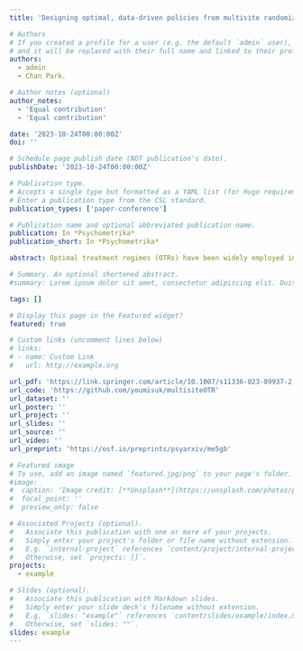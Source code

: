 ```yaml
---
title: 'Designing optimal, data-driven policies from multisite randomized trials'

# Authors
# If you created a profile for a user (e.g. the default `admin` user), write the username (folder name) here
# and it will be replaced with their full name and linked to their profile.
authors:
  - admin
  - Chan Park.

# Author notes (optional)
author_notes:
  - 'Equal contribution'
  - 'Equal contribution'

date: '2023-10-24T00:00:00Z'
doi: ''

# Schedule page publish date (NOT publication's date).
publishDate: '2023-10-24T00:00:00Z'

# Publication type.
# Accepts a single type but formatted as a YAML list (for Hugo requirements).
# Enter a publication type from the CSL standard.
publication_types: ['paper-conference']

# Publication name and optional abbreviated publication name.
publication: In *Psychometrika*
publication_short: In *Psychometrika*

abstract: Optimal treatment regimes (OTRs) have been widely employed in computer science and personalized medicine to provide data-driven, optimal recommendations to individuals. However, previous research on OTRs has primarily focused on settings that are independent and identically distributed, with little attention given to the unique characteristics of educational settings, where students are nested within schools and there are hierarchical dependencies. The goal of this study is to propose a framework for designing OTRs from multisite randomized trials, a commonly used experimental design in education and psychology to evaluate educational programs. We investigate modifications to popular OTR methods, specifically Q-learning and weighting methods, in order to improve their performance in multisite randomized trials. A total of 12 modifications, 6 for Q-learning and 6 for weighting, are proposed by utilizing different multilevel models, moderators, and augmentations. Simulation studies reveal that all Q-learning modifications improve performance in multisite randomized trials and the modifications that incorporate random treatment effects show the most promise in handling cluster-level moderators. Among weighting methods, the modification that incorporates cluster dummies into moderator variables and augmentation terms performs best across simulation conditions. The proposed modifications are demonstrated through an application to estimate an OTR of conditional cash transfer programs using a multisite randomized trial in Colombia to maximize educational attainment.

# Summary. An optional shortened abstract.
#summary: Lorem ipsum dolor sit amet, consectetur adipiscing elit. Duis posuere tellus ac convallis placerat. Proin tincidunt magna sed ex sollicitudin condimentum.

tags: []

# Display this page in the Featured widget?
featured: true

# Custom links (uncomment lines below)
# links:
# - name: Custom Link
#   url: http://example.org

url_pdf: 'https://link.springer.com/article/10.1007/s11336-023-09937-2'
url_code: 'https://github.com/youmisuk/multisiteOTR'
url_dataset: ''
url_poster: ''
url_project: ''
url_slides: ''
url_source: ''
url_video: ''
url_preprint: 'https://osf.io/preprints/psyarxiv/me5gb'

# Featured image
# To use, add an image named `featured.jpg/png` to your page's folder.
#image:
#  caption: 'Image credit: [**Unsplash**](https://unsplash.com/photos/pLCdAaMFLTE)'
#  focal_point: ''
#  preview_only: false

# Associated Projects (optional).
#   Associate this publication with one or more of your projects.
#   Simply enter your project's folder or file name without extension.
#   E.g. `internal-project` references `content/project/internal-project/index.md`.
#   Otherwise, set `projects: []`.
projects:
  - example

# Slides (optional).
#   Associate this publication with Markdown slides.
#   Simply enter your slide deck's filename without extension.
#   E.g. `slides: "example"` references `content/slides/example/index.md`.
#   Otherwise, set `slides: ""`.
slides: example
---
```


